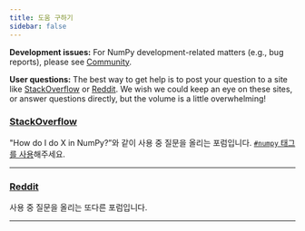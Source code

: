```yaml
---
title: 도움 구하기
sidebar: false
---
```


**Development issues:** For NumPy development-related matters (e.g., bug reports), please see [Community](/community).

**User questions:** The best way to get help is to post your question to a site like [StackOverflow](http://stackoverflow.com/questions/tagged/numpy) or [Reddit](https://www.reddit.com/r/Numpy/). We wish we could keep an eye on these sites, or answer questions directly, but the volume is a little overwhelming!

### [StackOverflow](http://stackoverflow.com/questions/tagged/numpy)

"How do I do X in NumPy?”와 같이 사용 중 질문을 올리는 포럼입니다. [`#numpy` 태그를 사용](https://stackoverflow.com/help/tagging)해주세요.

***

### [Reddit](https://www.reddit.com/r/Numpy/)

사용 중 질문을 올리는 또다른 포럼입니다.

***
